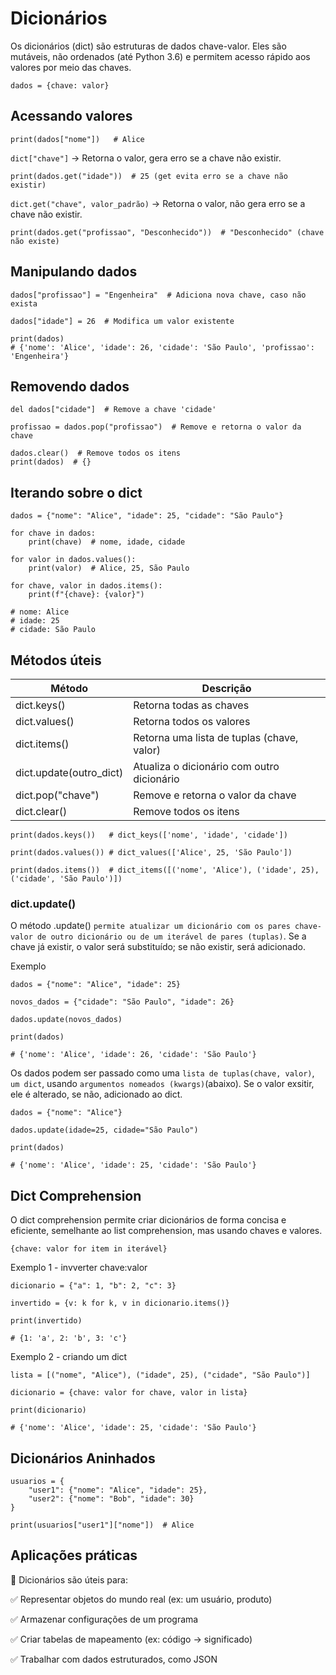 # Dicionários

Os dicionários (dict) são estruturas de dados chave-valor. Eles são mutáveis, não ordenados (até Python 3.6) e permitem acesso rápido aos valores por meio das chaves.


    dados = {chave: valor}

## Acessando valores

    print(dados["nome"])   # Alice

`dict["chave"]` → Retorna o valor, gera erro se a chave não existir.

    print(dados.get("idade"))  # 25 (get evita erro se a chave não existir)

`dict.get("chave", valor_padrão)` → Retorna o valor, não gera erro se a chave não existir.

    print(dados.get("profissao", "Desconhecido"))  # "Desconhecido" (chave não existe)

## Manipulando dados

    dados["profissao"] = "Engenheira"  # Adiciona nova chave, caso não exista

    dados["idade"] = 26  # Modifica um valor existente

    print(dados)  
    # {'nome': 'Alice', 'idade': 26, 'cidade': 'São Paulo', 'profissao': 'Engenheira'}

## Removendo dados

    del dados["cidade"]  # Remove a chave 'cidade'

    profissao = dados.pop("profissao")  # Remove e retorna o valor da chave

    dados.clear()  # Remove todos os itens
    print(dados)  # {}

## Iterando sobre o dict

    dados = {"nome": "Alice", "idade": 25, "cidade": "São Paulo"}

    for chave in dados:  
        print(chave)  # nome, idade, cidade

    for valor in dados.values():
        print(valor)  # Alice, 25, São Paulo

    for chave, valor in dados.items():
        print(f"{chave}: {valor}") 

    # nome: Alice
    # idade: 25
    # cidade: São Paulo


## Métodos úteis

|Método|Descrição|
|---|---|
|dict.keys()|	Retorna todas as chaves|
|dict.values()|	Retorna todos os valores|
|dict.items()|	Retorna uma lista de tuplas (chave, valor)|
|dict.update(outro_dict)|	Atualiza o dicionário com outro dicionário|
|dict.pop("chave")|	Remove e retorna o valor da chave|
|dict.clear()|	Remove todos os itens|

    print(dados.keys())   # dict_keys(['nome', 'idade', 'cidade'])

    print(dados.values()) # dict_values(['Alice', 25, 'São Paulo'])

    print(dados.items())  # dict_items([('nome', 'Alice'), ('idade', 25), ('cidade', 'São Paulo')])


### dict.update()

O método .update() `permite atualizar um dicionário com os pares chave-valor de outro dicionário ou de um iterável de pares (tuplas)`. Se a chave já existir, o valor será substituído; se não existir, será adicionado.

Exemplo

    dados = {"nome": "Alice", "idade": 25}

    novos_dados = {"cidade": "São Paulo", "idade": 26}

    dados.update(novos_dados)

    print(dados)

    # {'nome': 'Alice', 'idade': 26, 'cidade': 'São Paulo'}

Os dados podem ser passado como uma `lista de tuplas(chave, valor)`, `um dict`, usando `argumentos nomeados (kwargs)`(abaixo). Se o valor exsitir, ele é alterado, se não, adicionado ao dict.

    dados = {"nome": "Alice"}

    dados.update(idade=25, cidade="São Paulo")

    print(dados)

    # {'nome': 'Alice', 'idade': 25, 'cidade': 'São Paulo'}



## Dict Comprehension

O dict comprehension permite criar dicionários de forma concisa e eficiente, semelhante ao list comprehension, mas usando chaves e valores.

    {chave: valor for item in iterável}

Exemplo 1 - invverter chave:valor

    dicionario = {"a": 1, "b": 2, "c": 3}

    invertido = {v: k for k, v in dicionario.items()}

    print(invertido)

    # {1: 'a', 2: 'b', 3: 'c'}

Exemplo 2 - criando um dict

    lista = [("nome", "Alice"), ("idade", 25), ("cidade", "São Paulo")]

    dicionario = {chave: valor for chave, valor in lista}

    print(dicionario)
    
    # {'nome': 'Alice', 'idade': 25, 'cidade': 'São Paulo'}




## Dicionários Aninhados

    usuarios = {
        "user1": {"nome": "Alice", "idade": 25},
        "user2": {"nome": "Bob", "idade": 30}
    }

    print(usuarios["user1"]["nome"])  # Alice


## Aplicações práticas
📌 Dicionários são úteis para: 

✅ Representar objetos do mundo real (ex: um usuário, produto)

✅ Armazenar configurações de um programa

✅ Criar tabelas de mapeamento (ex: código → significado)

✅ Trabalhar com dados estruturados, como JSON
